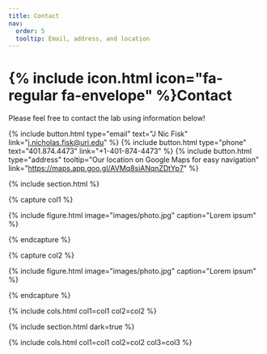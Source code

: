 ```yaml
---
title: Contact
nav:
  order: 5
  tooltip: Email, address, and location
---
```


# {% include icon.html icon="fa-regular fa-envelope" %}Contact

Please feel free to contact the lab using information below!

{%
  include button.html
  type="email"
  text="J Nic Fisk"
  link="j.nicholas.fisk@uri.edu"
%}
{%
  include button.html
  type="phone"
  text="401.874.4473"
  link="+1-401-874-4473"
%}
{%
  include button.html
  type="address"
  tooltip="Our location on Google Maps for easy navigation"
  link="https://maps.app.goo.gl/AVMq8siANqnZDtYp7"
%}

{% include section.html %}

{% capture col1 %}

{%
  include figure.html
  image="images/photo.jpg"
  caption="Lorem ipsum"
%}

{% endcapture %}

{% capture col2 %}

{%
  include figure.html
  image="images/photo.jpg"
  caption="Lorem ipsum"
%}

{% endcapture %}

{% include cols.html col1=col1 col2=col2 %}

{% include section.html dark=true %}

{% include cols.html col1=col1 col2=col2 col3=col3 %}
